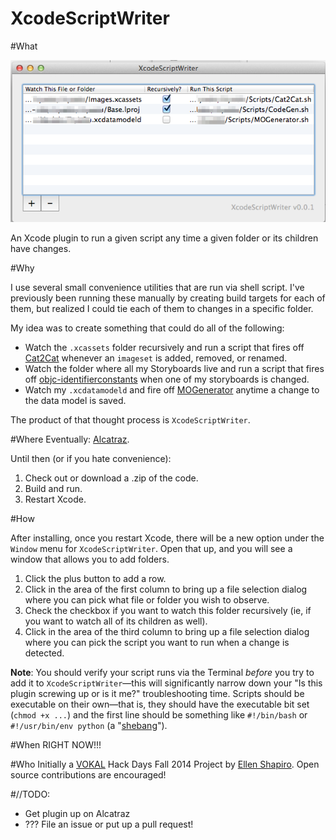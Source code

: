 XcodeScriptWriter
=================

#What

![](screenshot.png)

An Xcode plugin to run a given script any time a given folder or its children have changes. 

#Why

I use several small convenience utilities that are run via shell script. I've previously been running these manually by creating build targets for each of them, but realized I could tie each of them to changes in a specific folder. 

My idea was to create something that could do all of the following: 

- Watch the `.xcassets` folder recursively and run a script that fires off [Cat2Cat](http://github.com/vokalinteractive/Cat2Cat) whenever an `imageset` is added, removed, or renamed. 
- Watch the folder where all my Storyboards live and run a script that fires off [objc-identifierconstants](https://github.com/square/objc-codegenutils) when one of my storyboards is changed. 
- Watch my `.xcdatamodeld` and fire off [MOGenerator](https://github.com/rentzsch/mogenerator) anytime a change to the data model is saved. 

The product of that thought process is `XcodeScriptWriter`. 

#Where
Eventually: [Alcatraz](http://alcatraz.io). 

Until then (or if you hate convenience): 

1. Check out or download a .zip of the code. 
2. Build and run. 
3. Restart Xcode. 

#How

After installing, once you restart Xcode, there will be a new option under the `Window` menu for `XcodeScriptWriter`. Open that up, and you will see a window that allows you to add folders. 

1. Click the plus button to add a row. 
2. Click in the area of the first column to bring up a file selection dialog where you can pick what file or folder you wish to observe.
3. Check the checkbox if you want to watch this folder recursively (ie, if you want to watch all of its children as well).
4. Click in the area of the third column to bring up a file selection dialog where you can pick the script you want to run when a change is detected. 

**Note**: You should verify your script runs via the Terminal *before* you try to add it to `XcodeScriptWriter`—this will significantly narrow down your "Is this plugin screwing up or is it me?" troubleshooting time.  Scripts should be executable on their own—that is, they should have the executable bit set (`chmod +x ...`) and the first line should be something like `#!/bin/bash` or `#!/usr/bin/env python` (a "[shebang](http://en.wikipedia.org/wiki/Shebang_(Unix))").


#When
RIGHT NOW!!!

#Who
Initially a [VOKAL](http://www.vokalinteractive.com) Hack Days Fall 2014 Project by [Ellen Shapiro](http://github.com/designatednerd). Open source contributions are encouraged!

#//TODO: 
- Get plugin up on Alcatraz
- ??? File an issue or put up a pull request!